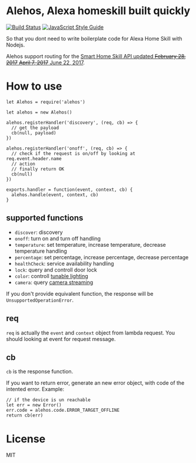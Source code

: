 # Alehos, Alexa homeskill built quickly

[![Build Status](https://travis-ci.org/nqd/alehos.svg?branch=master)](https://travis-ci.org/nqd/alehos)
[![JavaScript Style Guide](https://img.shields.io/badge/code_style-standard-brightgreen.svg)](https://standardjs.com)

So that you dont need to write boilerplate code for Alexa Home Skill with Nodejs.


Alehos support routing for the [Smart Home Skill API updated ~~February 28, 2017~~ ~~April 7, 2017~~ June 22, 2017](https://developer.amazon.com/public/solutions/alexa/alexa-skills-kit/docs/smart-home-skill-api-reference).

# How to use

```
let Alehos = require('alehos')

let alehos = new Alehos()

alehos.registerHandler('discovery', (req, cb) => {
  // get the payload
  cb(null, payload)
})

alehos.registerHandler('onoff', (req, cb) => {
  // check if the request is on/off by looking at req.event.header.name
  // action
  // finally return OK
  cb(null)
})

exports.handler = function(event, context, cb) {
  alehos.handle(event, context, cb)
}
```

## supported functions
- `discover`: discovery
- `onoff`: turn on and turn off handling
- `temperature`: set temperature, increase temperature, decrease temperature handling
- `percentage`: set percentage, increase percentage, decrease percentage
- `healthCheck`: service availability handling
- `lock`: query and controll door lock
- `color`: controll [tunable lighting](https://developer.amazon.com/public/solutions/alexa/alexa-skills-kit/docs/smart-home-skill-api-reference#tunable-lighting-control-messages)
- `camera`: query [camera streaming](https://developer.amazon.com/public/solutions/alexa/alexa-skills-kit/docs/smart-home-skill-api-reference#smart-home-camera-messages)

If you don't provide equivalent function, the response will be `UnsupportedOperationError`.

## req
`req` is actually the `event` and `context` object from lambda request. You should looking at event for request message.

## cb
`cb` is the response function.

If you want to return error, generate an new error object, with code of the intented error.
Example:
```
// if the device is un reachable
let err = new Error()
err.code = alehos.code.ERROR_TARGET_OFFLINE
return cb(err)
```

# License

MIT
